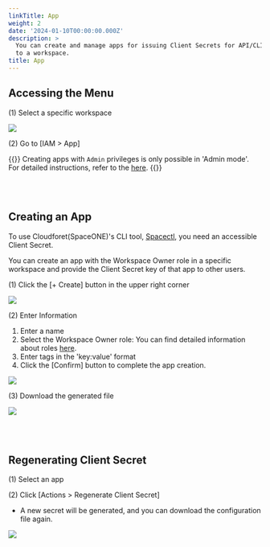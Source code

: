 ```yaml
---
linkTitle: App
weight: 2
date: '2024-01-10T00:00:00.000Z'
description: >
  You can create and manage apps for issuing Client Secrets for API/CLI access
  to a workspace.
title: App
---
```


## Accessing the Menu

(1) Select a specific workspace

![](/guides/admin/workspaces/move-to-workspace-en.png)

(2) Go to \[IAM > App]

{{<alert>}}
Creating apps with `Admin` privileges is only possible in 'Admin mode'.
For detailed instructions, refer to the [here](/docs/guides/admin-mode/app/).
{{</alert>}}

<br> <br>

## Creating an App

To use Cloudforet(SpaceONE)'s CLI tool, [Spacectl](https://github.com/cloudforet-io/spacectl), you need an accessible Client Secret.

You can create an app with the Workspace Owner role in a specific workspace and provide the Client Secret key of that app to other users.

(1) Click the \[+ Create] button in the upper right corner

![](/guides/iam_app/app-create-00-en.png)

(2) Enter Information

1. Enter a name
2. Select the Workspace Owner role: You can find detailed information about roles [here](/docs/guides/permission/).
3. Enter tags in the 'key:value' format
4. Click the \[Confirm] button to complete the app creation.

![](/guides/iam_app/app-create-01-en.png)

(3) Download the generated file

![](/guides/iam_app/app-create-02-en.png)

<br> <br>

## Regenerating Client Secret

(1) Select an app

(2) Click \[Actions > Regenerate Client Secret]

* A new secret will be generated, and you can download the configuration file again.

![](/guides/iam_app/app-create-03-en.png)
